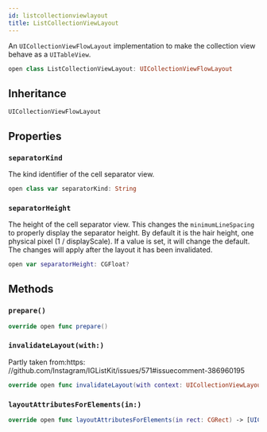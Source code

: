 ```yaml
---
id: listcollectionviewlayout 
title: ListCollectionViewLayout
--- 
```


An `UICollectionViewFlowLayout` implementation to make the collection view behave as a `UITableView`.

``` swift
open class ListCollectionViewLayout: UICollectionViewFlowLayout 
```

## Inheritance

`UICollectionViewFlowLayout`

## Properties

### `separatorKind`

The kind identifier of the cell separator view.

``` swift
open class var separatorKind: String 
```

### `separatorHeight`

The height of the cell separator view. This changes the `minimumLineSpacing` to properly display the separator height.
By default it is the hair height, one physical pixel (1 / displayScale). If a value is set, it will change the default.
The changes will apply after the layout it has been invalidated.

``` swift
open var separatorHeight: CGFloat?
```

## Methods

### `prepare()`

``` swift
override open func prepare() 
```

### `invalidateLayout(with:)`

Partly taken from:​ https:​//github.com/Instagram/IGListKit/issues/571\#issuecomment-386960195

``` swift
override open func invalidateLayout(with context: UICollectionViewLayoutInvalidationContext) 
```

### `layoutAttributesForElements(in:)`

``` swift
override open func layoutAttributesForElements(in rect: CGRect) -> [UICollectionViewLayoutAttributes]? 
```

